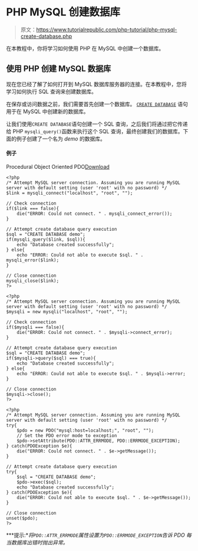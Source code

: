 # PHP MySQL 创建数据库

> 原文：<https://www.tutorialrepublic.com/php-tutorial/php-mysql-create-database.php>

在本教程中，你将学习如何使用 PHP 在 MySQL 中创建一个数据库。

## 使用 PHP 创建 MySQL 数据库

现在您已经了解了如何打开到 MySQL 数据库服务器的连接。在本教程中，您将学习如何执行 SQL 查询来创建数据库。

在保存或访问数据之前，我们需要首先创建一个数据库。 [`CREATE DATABASE`](../sql-tutorial/sql-create-database-statement.php) 语句用于在 MySQL 中创建新的数据库。

让我们使用`CREATE DATABASE`语句创建一个 SQL 查询，之后我们将通过把它传递给 PHP `mysqli_query()`函数来执行这个 SQL 查询，最终创建我们的数据库。下面的例子创建了一个名为 *demo* 的数据库。

#### 例子

Procedural Object Oriented PDO[Download](../examples/bin/download-source.php?topic=php&file=create-mysql-database "Download Source Code")

```
<?php
/* Attempt MySQL server connection. Assuming you are running MySQL
server with default setting (user 'root' with no password) */
$link = mysqli_connect("localhost", "root", "");

// Check connection
if($link === false){
    die("ERROR: Could not connect. " . mysqli_connect_error());
}

// Attempt create database query execution
$sql = "CREATE DATABASE demo";
if(mysqli_query($link, $sql)){
    echo "Database created successfully";
} else{
    echo "ERROR: Could not able to execute $sql. " . mysqli_error($link);
}

// Close connection
mysqli_close($link);
?>
```

```
<?php
/* Attempt MySQL server connection. Assuming you are running MySQL
server with default setting (user 'root' with no password) */
$mysqli = new mysqli("localhost", "root", "");

// Check connection
if($mysqli === false){
    die("ERROR: Could not connect. " . $mysqli->connect_error);
}

// Attempt create database query execution
$sql = "CREATE DATABASE demo";
if($mysqli->query($sql) === true){
    echo "Database created successfully";
} else{
    echo "ERROR: Could not able to execute $sql. " . $mysqli->error;
}

// Close connection
$mysqli->close();
?>
```

```
<?php
/* Attempt MySQL server connection. Assuming you are running MySQL
server with default setting (user 'root' with no password) */
try{
    $pdo = new PDO("mysql:host=localhost;", "root", "");
    // Set the PDO error mode to exception
    $pdo->setAttribute(PDO::ATTR_ERRMODE, PDO::ERRMODE_EXCEPTION);
} catch(PDOException $e){
    die("ERROR: Could not connect. " . $e->getMessage());
}

// Attempt create database query execution
try{
    $sql = "CREATE DATABASE demo";
    $pdo->exec($sql);
    echo "Database created successfully";
} catch(PDOException $e){
    die("ERROR: Could not able to execute $sql. " . $e->getMessage());
}

// Close connection
unset($pdo);
?>
```

 ***提示:**将`PDO::ATTR_ERRMODE`属性设置为`PDO::ERRMODE_EXCEPTION`告诉 PDO 每当数据库出错时抛出异常。*